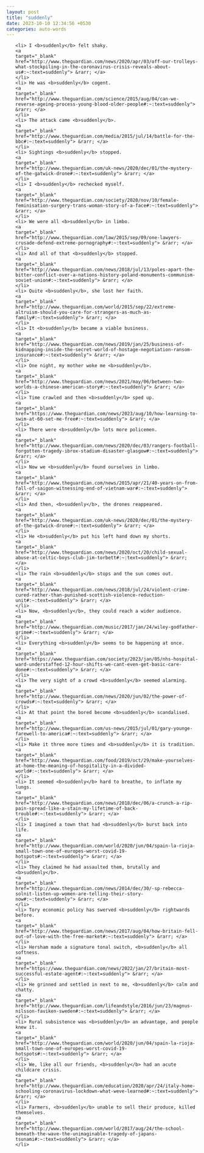 ```yaml
---
layout: post
title: "suddenly"
date: 2023-10-10 12:34:56 +0530
categories: auto-words
---
```

<ol>

    <li> I <b>suddenly</b> felt shaky.
    <a 
    target="_blank" 
    href="http://www.theguardian.com/news/2020/apr/03/off-our-trolleys-what-stockpiling-in-the-coronavirus-crisis-reveals-about-us#:~:text=suddenly"> &rarr; </a>
    </li>
    <li> He was <b>suddenly</b> cogent.
    <a 
    target="_blank" 
    href="http://www.theguardian.com/science/2015/aug/04/can-we-reverse-ageing-process-young-blood-older-people#:~:text=suddenly"> &rarr; </a>
    </li>
    <li> The attack came <b>suddenly</b>.
    <a 
    target="_blank" 
    href="http://www.theguardian.com/media/2015/jul/14/battle-for-the-bbc#:~:text=suddenly"> &rarr; </a>
    </li>
    <li> Sightings <b>suddenly</b> stopped.
    <a 
    target="_blank" 
    href="http://www.theguardian.com/uk-news/2020/dec/01/the-mystery-of-the-gatwick-drone#:~:text=suddenly"> &rarr; </a>
    </li>
    <li> I <b>suddenly</b> rechecked myself.
    <a 
    target="_blank" 
    href="http://www.theguardian.com/society/2020/nov/10/female-feminisation-surgery-trans-woman-story-of-a-face#:~:text=suddenly"> &rarr; </a>
    </li>
    <li> We were all <b>suddenly</b> in limbo.
    <a 
    target="_blank" 
    href="http://www.theguardian.com/law/2015/sep/09/one-lawyers-crusade-defend-extreme-pornography#:~:text=suddenly"> &rarr; </a>
    </li>
    <li> And all of that <b>suddenly</b> stopped.
    <a 
    target="_blank" 
    href="http://www.theguardian.com/news/2018/jul/13/poles-apart-the-bitter-conflict-over-a-nations-history-poland-monuments-communism-soviet-union#:~:text=suddenly"> &rarr; </a>
    </li>
    <li> Quite <b>suddenly</b>, she lost her faith.
    <a 
    target="_blank" 
    href="http://www.theguardian.com/world/2015/sep/22/extreme-altruism-should-you-care-for-strangers-as-much-as-family#:~:text=suddenly"> &rarr; </a>
    </li>
    <li> It <b>suddenly</b> became a viable business.
    <a 
    target="_blank" 
    href="http://www.theguardian.com/news/2019/jan/25/business-of-kidnapping-inside-the-secret-world-of-hostage-negotiation-ransom-insurance#:~:text=suddenly"> &rarr; </a>
    </li>
    <li> One night, my mother woke me <b>suddenly</b>.
    <a 
    target="_blank" 
    href="http://www.theguardian.com/news/2021/may/06/between-two-worlds-a-chinese-american-story#:~:text=suddenly"> &rarr; </a>
    </li>
    <li> Time crawled and then <b>suddenly</b> sped up.
    <a 
    target="_blank" 
    href="https://www.theguardian.com/news/2023/aug/10/how-learning-to-swim-at-60-set-me-free#:~:text=suddenly"> &rarr; </a>
    </li>
    <li> There were <b>suddenly</b> lots more policemen.
    <a 
    target="_blank" 
    href="http://www.theguardian.com/news/2020/dec/03/rangers-football-forgotten-tragedy-ibrox-stadium-disaster-glasgow#:~:text=suddenly"> &rarr; </a>
    </li>
    <li> Now we <b>suddenly</b> found ourselves in limbo.
    <a 
    target="_blank" 
    href="http://www.theguardian.com/news/2015/apr/21/40-years-on-from-fall-of-saigon-witnessing-end-of-vietnam-war#:~:text=suddenly"> &rarr; </a>
    </li>
    <li> And then, <b>suddenly</b>, the drones reappeared.
    <a 
    target="_blank" 
    href="http://www.theguardian.com/uk-news/2020/dec/01/the-mystery-of-the-gatwick-drone#:~:text=suddenly"> &rarr; </a>
    </li>
    <li> He <b>suddenly</b> put his left hand down my shorts.
    <a 
    target="_blank" 
    href="http://www.theguardian.com/news/2020/oct/20/child-sexual-abuse-at-celtic-boys-club-jim-torbett#:~:text=suddenly"> &rarr; </a>
    </li>
    <li> The rain <b>suddenly</b> stops and the sun comes out.
    <a 
    target="_blank" 
    href="http://www.theguardian.com/news/2018/jul/24/violent-crime-cured-rather-than-punished-scottish-violence-reduction-unit#:~:text=suddenly"> &rarr; </a>
    </li>
    <li> Now, <b>suddenly</b>, they could reach a wider audience.
    <a 
    target="_blank" 
    href="http://www.theguardian.com/music/2017/jan/24/wiley-godfather-grime#:~:text=suddenly"> &rarr; </a>
    </li>
    <li> Everything <b>suddenly</b> seems to be happening at once.
    <a 
    target="_blank" 
    href="https://www.theguardian.com/society/2023/jan/05/nhs-hospital-ward-understaffed-12-hour-shifts-we-cant-even-get-basic-care-done#:~:text=suddenly"> &rarr; </a>
    </li>
    <li> The very sight of a crowd <b>suddenly</b> seemed alarming.
    <a 
    target="_blank" 
    href="http://www.theguardian.com/news/2020/jun/02/the-power-of-crowds#:~:text=suddenly"> &rarr; </a>
    </li>
    <li> At that point the bored become <b>suddenly</b> scandalised.
    <a 
    target="_blank" 
    href="http://www.theguardian.com/us-news/2015/jul/01/gary-younge-farewell-to-america#:~:text=suddenly"> &rarr; </a>
    </li>
    <li> Make it three more times and <b>suddenly</b> it is tradition.
    <a 
    target="_blank" 
    href="http://www.theguardian.com/food/2019/oct/29/make-yourselves-at-home-the-meaning-of-hospitality-in-a-divided-world#:~:text=suddenly"> &rarr; </a>
    </li>
    <li> It seemed <b>suddenly</b> hard to breathe, to inflate my lungs.
    <a 
    target="_blank" 
    href="http://www.theguardian.com/news/2018/dec/06/a-crunch-a-rip-pain-spread-like-a-stain-my-lifetime-of-back-trouble#:~:text=suddenly"> &rarr; </a>
    </li>
    <li> I imagined a town that had <b>suddenly</b> burst back into life.
    <a 
    target="_blank" 
    href="http://www.theguardian.com/world/2020/jun/04/spain-la-rioja-small-town-one-of-europes-worst-covid-19-hotspots#:~:text=suddenly"> &rarr; </a>
    </li>
    <li> They claimed he had assaulted them, brutally and <b>suddenly</b>.
    <a 
    target="_blank" 
    href="http://www.theguardian.com/news/2014/dec/30/-sp-rebecca-solnit-listen-up-women-are-telling-their-story-now#:~:text=suddenly"> &rarr; </a>
    </li>
    <li> Tory economic policy has swerved <b>suddenly</b> rightwards before.
    <a 
    target="_blank" 
    href="http://www.theguardian.com/news/2017/aug/04/how-britain-fell-out-of-love-with-the-free-market#:~:text=suddenly"> &rarr; </a>
    </li>
    <li> Hersham made a signature tonal switch, <b>suddenly</b> all softness.
    <a 
    target="_blank" 
    href="https://www.theguardian.com/news/2022/jan/27/britain-most-successful-estate-agent#:~:text=suddenly"> &rarr; </a>
    </li>
    <li> He grinned and settled in next to me, <b>suddenly</b> calm and chatty.
    <a 
    target="_blank" 
    href="http://www.theguardian.com/lifeandstyle/2016/jun/23/magnus-nilsson-faviken-sweden#:~:text=suddenly"> &rarr; </a>
    </li>
    <li> Rural subsistence was <b>suddenly</b> an advantage, and people knew it.
    <a 
    target="_blank" 
    href="http://www.theguardian.com/world/2020/jun/04/spain-la-rioja-small-town-one-of-europes-worst-covid-19-hotspots#:~:text=suddenly"> &rarr; </a>
    </li>
    <li> We, like all our friends, <b>suddenly</b> had an acute childcare crisis.
    <a 
    target="_blank" 
    href="http://www.theguardian.com/education/2020/apr/24/italy-home-schooling-coronavirus-lockdown-what-weve-learned#:~:text=suddenly"> &rarr; </a>
    </li>
    <li> Farmers, <b>suddenly</b> unable to sell their produce, killed themselves.
    <a 
    target="_blank" 
    href="http://www.theguardian.com/world/2017/aug/24/the-school-beneath-the-wave-the-unimaginable-tragedy-of-japans-tsunami#:~:text=suddenly"> &rarr; </a>
    </li>